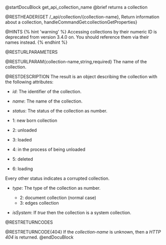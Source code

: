 
@startDocuBlock get_api_collection_name
@brief returns a collection

@RESTHEADER{GET /_api/collection/{collection-name}, Return information about a collection, handleCommandGet:collectionGetProperties}

@HINTS
{% hint 'warning' %}
Accessing collections by their numeric ID is deprecated from version 3.4.0 on.
You should reference them via their names instead.
{% endhint %}

@RESTURLPARAMETERS

@RESTURLPARAM{collection-name,string,required}
The name of the collection.

@RESTDESCRIPTION
The result is an object describing the collection with the following
attributes:

- *id*: The identifier of the collection.

- *name*: The name of the collection.

- *status*: The status of the collection as number.
 - 1: new born collection
 - 2: unloaded
 - 3: loaded
 - 4: in the process of being unloaded
 - 5: deleted
 - 6: loading

Every other status indicates a corrupted collection.

- *type*: The type of the collection as number.
  - 2: document collection (normal case)
  - 3: edges collection

- *isSystem*: If *true* then the collection is a system collection.

@RESTRETURNCODES

@RESTRETURNCODE{404}
If the *collection-name* is unknown, then a *HTTP 404* is
returned.
@endDocuBlock
